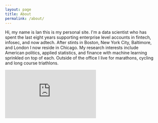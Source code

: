 ```yaml
---
layout: page
title: About
permalink: /about/
---
```


Hi, my name is Ian this is my personal site. I'm a data scientist who has spent the last eight years supporting enterprise level accounts in fintech, infosec, and now adtech. After stints in Boston, New York City, Baltimore, and London I now reside in Chicago. My research interests include American politics, applied statistics, and finance with machine learning sprinkled on top of each. Outside of the office I live for marathons, cycling and long course triathlons. 

<iframe height='160' width='300' frameborder='0' allowtransparency='true' scrolling='no' src='https://www.strava.com/athletes/2396440/activity-summary/b458bca8ead33a13723e4150806b85b3c10fac50'></iframe>
